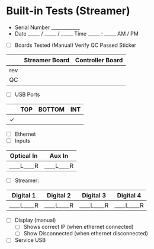 # Built-in Tests (Streamer)
- Serial Number ____________
- Date _____ / _____ / _____  Time  _____ : _____ AM / PM
- [ ] Boards Tested (Manual) Verify QC Passed Sticker

|     | Streamer Board | Controller Board |
|-----|----------------|------------------|
| rev |                |                  |
|  QC |                |                  |


- [ ] USB Ports

|   | TOP | BOTTOM | INT |
|---|-----|--------|-----|
| ✓ |     |        |     |

- [ ] Ethernet
- [ ] Inputs

| Optical In | Aux In   |
|------------|----------|
| ____L____R |____L____R|

- [ ] Streamer:

| Digital 1 | Digital 2 | Digital 3 | Digital 4 |
|-----------|-----------|-----------|-----------|
|____L____R |____L____R |____L____R |____L____R |

- [ ] Display (manual)
    - [ ] Shows correct IP (when ethernet connected)
    - [ ] Show Disconnected (when ethernet disconnected)

- [ ] Service USB
